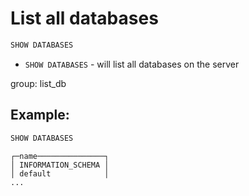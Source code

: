 # List all databases

```sql
SHOW DATABASES
```

- `SHOW DATABASES` - will list all databases on the server

group: list_db

## Example: 
```sql
SHOW DATABASES
```
```
┌─name───────────────┐
│ INFORMATION_SCHEMA │
│ default            │
...
```

